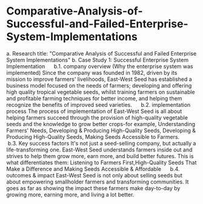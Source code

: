 # Comparative-Analysis-of-Successful-and-Failed-Enterprise-System-Implementations
a. Research title: "Comparative Analysis of Successful and Failed Enterprise System Implementations"
b. Case Study 1: Successful Enterprise System Implementation
     b.1. company overview (Why the enterprise system was implemented) Since the company was founded in 1982, driven by its mission to improve farmers' livelihoods, East-West Seed has established a business model focused on the needs of farmers; developing and offering high quality tropical vegetable seeds, whilst training farmers on sustainable and profitable farming techniques for better income, and helping them recognize the benefits of improved seed varieties.
     b.2. implementation process
     The process of implementation of East-West Seed is all about helping farmers succeed through the provision of high-quality vegetable seeds and the knowledge to grow better crops-for example, Understanding Farmers' Needs, Developing & Producing High-Quality Seeds, Developing & Producing High-Quality Seeds, Making Seeds Accessible to Farmers.
     b.3. Key success factors
     It's not just a seed-selling company, but actually a life-transforming one. East-West Seed understands farmers inside out and strives to help them grow more, earn more, and build better futures. This is what differentiates them: Listening to Farmers First,High-Quality Seeds That Make a Difference and Making Seeds Accessible & Affordable
     b.4. outcomes & impact 
     East-West Seed is not only about selling seeds but about empowering smallholder farmers and transforming communities. It goes as far as showing the impact these farmers make day-to-day by growing more, earning more, and living a lot better.
